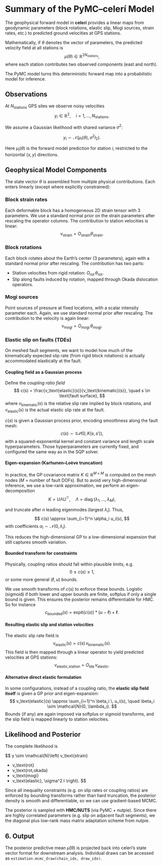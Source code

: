 # Summary of the PyMC–celerí Model

The geophysical forward model in **celerí** provides a linear maps from
geodynamic parameters (block rotations, elastic slip, Mogi sources, strain
rates, etc.) to predicted ground velocities at GPS stations.

Mathematically, if $\theta$ denotes the vector of parameters, the predicted
velocity field at all stations is
$$
\mu(\theta) \in \mathbb{R}^{2N_\text{stations}},
$$
where each station contributes two observed components (east and north).

The PyMC model turns this deterministic forward map into a probabilistic model
for inference.


## Observations
At $N_\text{stations}$ GPS sites we observe noisy velocities
$$
y_i \in \mathbb{R}^2, \quad i=1,\dots,N_\text{stations}.
$$

We assume a Gaussian likelihood with shared variance $\sigma^2$:

$$
y_i \sim \mathcal{N}\left(\mu_i(\theta), \sigma^2 I_2\right).
$$

Here $\mu_i(\theta)$ is the forward model prediction for station $i$, restricted
to the horizontal $(x,y)$ directions.

## Geophysical Model Components
The state vector $\theta$ is assembled from multiple physical contributions.
Each enters linearly (except where explicitly constrained):

### Block strain rates
Each deformable block has a homogeneous 2D strain tensor with 3 parameters. We
use a standard normal prior on the strain parameters after rescaling the
operator columns. The contribution to station velocities is linear:
$$
v_\text{strain} = O_\text{strain} \theta_\text{strain}.
$$

### Block rotations
Each block rotates about the Earth’s center (3 parameters), again with a
standard normal prior after rescaling. The contribution has two parts:
- Station velocities from rigid rotation: $O_\text{rot} \, \theta_\text{rot}$.
- Slip along faults induced by rotation, mapped through Okada dislocation
  operators.

### Mogi sources
Point sources of pressure at fixed locations, with a scalar intensity parameter
each. Again, we use standard normal prior after rescaling. The contribution to
the velocity is again linear:
$$
v_\text{mogi} = O_\text{mogi} \, \theta_\text{mogi}.
$$

### Elastic slip on faults (TDEs)

On meshed fault segments, we want to model how much of the kinematically
expected slip rate (from rigid block rotations) is actually accommodated
elastically at the fault.

#### Coupling field as a Gaussian process

Define the *coupling ratio field*
$$
c(s) = \frac{v_\text{elastic}(s)}{v_\text{kinematic}(s)}, \quad s \in \text{fault surface},
$$
where $v_\text{kinematic}(s)$ is the relative slip rate implied by block
rotations, and $v_\text{elastic}(s)$ is the actual elastic slip rate at the
fault.

$c(s)$ is given a Gaussian process prior, encoding smoothness along the fault mesh:
$$
c(s) \sim \mathcal{GP}(0, K(s, s')),
$$
with a squared-exponential kernel and constant variance and length scale
hyperparameters. Those hyperparameters are currently fixed, and configured the
same way as in the SQP solver.

#### Eigen-expansion (Karhunen–Loève truncation)


In practice, the GP covariance matrix $K \in \mathbb{R}^{M \times M}$ is
computed on the mesh nodes ($M$ = number of fault DOFs). But to avoid very
high-dimensional inference, we use a low-rank approximation, we perform an
eigen-decomposition
$$
K = U \Lambda U^\top, \quad \Lambda = \operatorname{diag}(\lambda_1, \dots, \lambda_M),
$$

and truncate after $n$ leading eigenmodes (largest $\lambda_i$).
Thus,
$$
c(s) \approx \sum_{i=1}^n \alpha_i u_i(s),
$$
with coefficients $\alpha_i \sim \mathcal{N}(0, \lambda_i)$.

This reduces the high-dimensional GP to a low-dimensional expansion that still
captures smooth variation.

#### Bounded transform for constraints
Physically, coupling ratios should fall within plausible limits, e.g.
$$
0 \leq c(s) \leq 1,
$$
or some more general $(\ell, u)$ bounds.

We use smooth transforms of $c(s)$ to enforce these bounds. Logistic (sigmoid)
if both lower and upper bounds are finite, softplus if only a single bound is
given. This ensures the posterior remains differentiable for HMC. So for instance
$$
c_\text{bounded}(s) = \text{expit}(c(s)) * (u - \ell) + \ell.
$$

#### Resulting elastic slip and station velocities

The elastic slip rate field is
$$
v_\text{elastic}(s) = c(s) \, v_\text{kinematic}(s).
$$
This field is then mapped through a linear operator to yield predicted
velocities at GPS stations:
$$
v_\text{elastic,station} = O_\text{tde} \, v_\text{elastic}.
$$

#### Alternative direct elastic formulation
In some configurations, instead of a coupling ratio, the **elastic slip field
itself** is given a GP prior and eigen-expansion:
$$
v_\text{elastic}(s) \approx \sum_{i=1}^n \beta_i \, u_i(s),
\quad \beta_i \sim \mathcal{N}(0, \lambda_i).
$$
Bounds (if any) are again imposed via softplus or sigmoid transforms, and the
slip field is mapped linearly to station velocities.

## Likelihood and Posterior
The complete likelihood is

$$
y \sim \mathcal{N}\left(
  v_\text{strain}
  + v_\text{rot}
  + v_\text{rot,okada}
  + v_\text{mogi}
  + v_\text{elastic},
  \sigma^2 I
\right).
$$

Since all inequality constraints (e.g. on slip rates or coupling ratios) are
enforced by bounding transforms rather than hard truncation, the posterior
density is smooth and differentiable, so we can use gradient-based MCMC.

The posterior is sampled with **HMC/NUTS** (via PyMC + nutpie). Since there are
highly correlated parameters (e.g. slip on adjacent fault segments), we the
diagonal plus low-rank mass matrix adaptation scheme from nutpie.


## 6. Output
The posterior predictive mean $\hat\mu(\theta)$ is projected back into
celerí’s state vector format for downstream analysis.
Individual draws can be accessed as `estimation.mcmc_draw(chain_idx, draw_idx)`.
